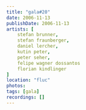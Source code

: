 ```yaml
---
title: "gala#20"
date: 2006-11-13
publishDate: 2006-11-13
artists: [
    stefan brunner,
    stefan fraunberger,
    daniel lercher,
    kutin peter,
    peter seher,
    felipe wagner dossantos
    florian kindlinger
]
location: "fluc"
photos:
tags: [gala]
recordings: []
---
```

